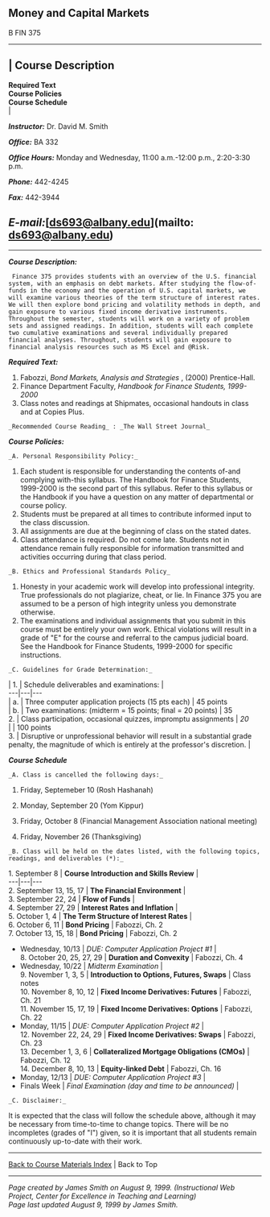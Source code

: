 ## Money and Capital Markets  
B FIN 375

* * *

| **Course Description**  
---  
**Required Text**  
**Course Policies**  
**Course Schedule**  
|

**_Instructor:_** Dr. David M. Smith

**_Office:_** BA 332

**_Office Hours:_** Monday and Wednesday, 11:00 a.m.-12:00 p.m., 2:20-3:30
p.m.

**_Phone:_** 442-4245

**_Fax:_** 442-3944

**_E-mail:_**[ds693@albany.edu](mailto: ds693@albany.edu)  
---  
  
* * *  
  
**_Course Description:_**

     Finance 375 provides students with an overview of the U.S. financial system, with an emphasis on debt markets. After studying the flow-of-funds in the economy and the operation of U.S. capital markets, we will examine various theories of the term structure of interest rates. We will then explore bond pricing and volatility methods in depth, and gain exposure to various fixed income derivative instruments. Throughout the semester, students will work on a variety of problem sets and assigned readings. In addition, students will each complete two cumulative examinations and several individually prepared financial analyses. Throughout, students will gain exposure to financial analysis resources such as MS Excel and @Risk. 

**_Required Text:_**

    

  1. Fabozzi, _Bond Markets, Analysis and Strategies_ , (2000) Prentice-Hall. 
  2. Finance Department Faculty, _Handbook for Finance Students, 1999-2000_
  3. Class notes and readings at Shipmates, occasional handouts in class and at Copies Plus.

    _Recommended Course Reading_ : _The Wall Street Journal_

**_Course Policies:_**

    _A. Personal Responsibility Policy:_

  1. Each student is responsible for understanding the contents of-and complying with-this syllabus. The Handbook for Finance Students, 1999-2000 is the second part of this syllabus. Refer to this syllabus or the Handbook if you have a question on any matter of departmental or course policy.
  2. Students must be prepared at all times to contribute informed input to the class discussion.
  3. All assignments are due at the beginning of class on the stated dates.
  4. Class attendance is required. Do not come late. Students not in attendance remain fully responsible for information transmitted and activities occurring during that class period.

    _B. Ethics and Professional Standards Policy_

  1. Honesty in your academic work will develop into professional integrity. True professionals do not plagiarize, cheat, or lie. In Finance 375 you are assumed to be a person of high integrity unless you demonstrate otherwise. 
  2. The examinations and individual assignments that you submit in this course must be entirely your own work. Ethical violations will result in a grade of "E" for the course and referral to the campus judicial board. See the Handbook for Finance Students, 1999-2000 for specific instructions. 

    _C. Guidelines for Grade Determination:_

|  1. |  Schedule deliverables and examinations: |  
---|---|---  
  | a. | Three computer application projects (15 pts each) | 45 points  
  | b. | Two examinations: (midterm = 15 points; final = 20 points) | 35  
2. | Class participation, occasional quizzes, impromptu assignments | _20_  
  |   | 100 points  
3. | Disruptive or unprofessional behavior will result in a substantial grade penalty, the magnitude of which is entirely at the professor's discretion. |    
  
**_Course Schedule_**

    _A. Class is cancelled the following days:_

  1. Friday, Septemeber 10 (Rosh Hashanah)  

  2. Monday, September 20 (Yom Kippur) 
  3. Friday, October 8 (Financial Management Association national meeting) 
  4. Friday, November 26 (Thanksgiving)  

    _B. Class will be held on the dates listed, with the following topics, readings, and deliverables (*):_

1\. September 8 | **Course Introduction and Skills Review** |  
---|---|---  
2\. September 13, 15, 17 | **The Financial Environment** |  
3\. September 22, 24 | **Flow of Funds** |  
4\. September 27, 29 | **Interest Rates and Inflation** |  
5\. October 1, 4 | **The Term Structure of Interest Rates** |  
6\. October 6, 11 | **Bond Pricing** |  Fabozzi, Ch. 2  
7\. October 13, 15, 18 | **Bond Pricing** |  Fabozzi, Ch. 2  
   * Wednesday, 10/13 | _DUE: Computer Application Project #1_ |   
8\. October 20, 25, 27, 29 | **Duration and Convexity** |  Fabozzi, Ch. 4  
   * Wednesday, 10/22 | _Midterm Examination_ |     
9\. November 1, 3, 5 | **Introduction to Options, Futures, Swaps** |  Class
notes  
10\. November 8, 10, 12 | **Fixed Income Derivatives: Futures** |  Fabozzi,
Ch. 21  
11\. November 15, 17, 19 | **Fixed Income Derivatives: Options** |  Fabozzi,
Ch. 22  
   * Monday, 11/15 | _DUE: Computer Application Project #2_ |     
12\. November 22, 24, 29 | **Fixed Income Derivatives: Swaps** |  Fabozzi, Ch.
23  
13\. December 1, 3, 6 | **Collateralized Mortgage Obligations (CMOs)** |
Fabozzi, Ch. 12  
14\. December 8, 10, 13 | **Equity-linked Debt** |  Fabozzi, Ch. 16  
   * Monday, 12/13 | _DUE: Computer Application Project #3_ |     
   * Finals Week | _Final Examination (day and time to be announced)_ |     
  
    _C. Disclaimer:_

    

It is expected that the class will follow the schedule above, although it may
be necessary from time-to-time to change topics. There will be no incompletes
(grades of "I") given, so it is important that all students remain
continuously up-to-date with their work.

* * *  
  
  
[Back to Course Materials Index](http://www.albany.edu/courses/cmi.html) |
Back to Top

* * *

_Page created by James Smith on August 9, 1999. (Instructional Web Project,
Center for Excellence in Teaching and Learning)  
Page last updated August 9, 1999 by James Smith._

